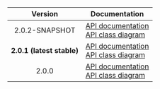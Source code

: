 | Version | Documentation |
|:---:|---|
| 2.0.2-SNAPSHOT | [API documentation](2.0.2-SNAPSHOT)<br>[API class diagram](2.0.2-SNAPSHOT/api_class_diagram.svg) |
| **2.0.1 (latest stable)** | [API documentation](latest-stable)<br>[API class diagram](2.0.1/api_class_diagram.svg) |
| 2.0.0 | [API documentation](2.0.0)<br>[API class diagram](2.0.0/api_class_diagram.svg) |
